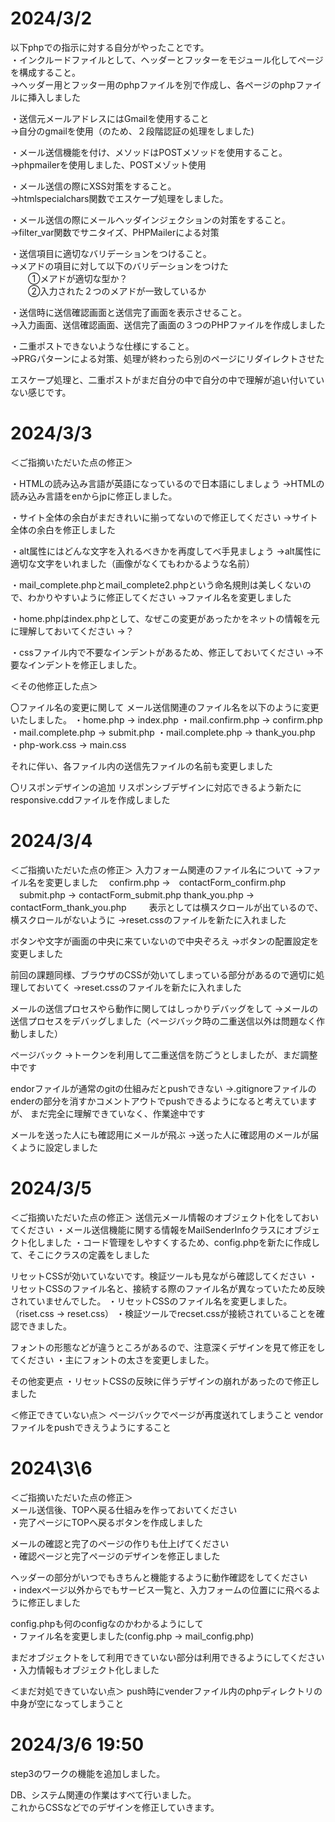 # 2024/3/2  
以下phpでの指示に対する自分がやったことです。  
・インクルードファイルとして、ヘッダーとフッターをモジュール化してページを構成すること。  
→ヘッダー用とフッター用のphpファイルを別で作成し、各ページのphpファイルに挿入しました  

・送信元メールアドレスにはGmailを使用すること  
→自分のgmailを使用（のため、２段階認証の処理をしました)  

・メール送信機能を付け、メソッドはPOSTメソッドを使用すること。  
→phpmailerを使用しました、POSTメゾット使用  

・メール送信の際にXSS対策をすること。  
→htmlspecialchars関数でエスケープ処理をしました。  

・メール送信の際にメールヘッダインジェクションの対策をすること。  
→filter_var関数でサニタイズ、PHPMailerによる対策  

・送信項目に適切なバリデーションをつけること。  
→メアドの項目に対して以下のバリデーションをつけた  
　　①メアドが適切な型か？  
　　②入力された２つのメアドが一致しているか  

・送信時に送信確認画面と送信完了画面を表示させること。  
→入力画面、送信確認画面、送信完了画面の３つのPHPファイルを作成しました  

・二重ポストできないような仕様にすること。  
→PRGパターンによる対策、処理が終わったら別のページにリダイレクトさせた  

エスケープ処理と、二重ポストがまだ自分の中で自分の中で理解が追い付いていない感じです。  


# 2024/3/3

＜ご指摘いただいた点の修正＞

・HTMLの読み込み言語が英語になっているので日本語にしましょう
→HTMLの読み込み言語をenからjpに修正しました。

・サイト全体の余白がまだきれいに揃ってないので修正してください
→サイト全体の余白を修正しました

・alt属性にはどんな文字を入れるべきかを再度してべ手見ましょう
→alt属性に適切な文字をいれました（画像がなくてもわかるような名前）

・mail_complete.phpとmail_complete2.phpという命名規則は美しくないので、わかりやすいように修正してください
→ファイル名を変更しました

・home.phpはindex.phpとして、なぜこの変更があったかをネットの情報を元に理解しておいてください
→？

・cssファイル内で不要なインデントがあるため、修正しておいてください
→不要なインデントを修正しました。



＜その他修正した点＞

〇ファイル名の変更に関して
メール送信関連のファイル名を以下のように変更いたしました。
・home.php → index.php
・mail.confirm.php → confirm.php
・mail.complete.php → submit.php
・mail.complete.php → thank_you.php
・php-work.css → main.css

それに伴い、各ファイル内の送信先ファイルの名前も変更しました


〇リスポンデザインの追加
リスポンシブデザインに対応できるよう新たにresponsive.cddファイルを作成しました




# 2024/3/4
＜ご指摘いただいた点の修正＞
入力フォーム関連のファイル名について
→ファイル名を変更しました
　confirm.php →　contactForm_confirm.php
　submit.php → contactForm_submit.php
  thank_you.php → contactForm_thank_you.php
　　
表示としては横スクロールが出ているので、横スクロールがないように
→reset.cssのファイルを新たに入れました

ボタンや文字が画面の中央に来ていないので中央ぞろえ
→ボタンの配置設定を変更しました

前回の課題同様、ブラウザのCSSが効いてしまっている部分があるので適切に処理しておいてく
→reset.cssのファイルを新たに入れました

メールの送信プロセスやら動作に関してはしっかりデバッグをして
→メールの送信プロセスをデバッグしました（ページバック時の二重送信以外は問題なく作動しました）

ページバック
→トークンを利用して二重送信を防ごうとしましたが、まだ調整中です

endorファイルが通常のgitの仕組みだとpushできない
→.gitignoreファイルのenderの部分を消すかコメントアウトでpushできるようになると考えていますが、
まだ完全に理解できていなく、作業途中です

メールを送った人にも確認用にメールが飛ぶ
→送った人に確認用のメールが届くように設定しました

# 2024/3/5
＜ご指摘いただいた点の修正＞
送信元メール情報のオブジェクト化をしておいてください
・メール送信機能に関する情報をMailSenderInfoクラスにオブジェクト化しました
・コード管理をしやすくするため、config.phpを新たに作成して、そこにクラスの定義をしました

リセットCSSが効いていないです。検証ツールも見ながら確認してください
・リセットCSSのファイル名と、接続する際のファイル名が異なっていたため反映されていませんでした。
・リセットCSSのファイル名を変更しました。（riset.css → reset.css）
・検証ツールでrecset.cssが接続されていることを確認できました。

フォントの形態などが違うところがあるので、注意深くデザインを見て修正をしてください
・主にフォントの太さを変更しました。

その他変更点
・リセットCSSの反映に伴うデザインの崩れがあったので修正しました


＜修正できていない点＞
ページバックでページが再度送れてしまうこと
vendorファイルをpushできえうようにすること

# 2024\3\6

＜ご指摘いただいた点の修正＞  
メール送信後、TOPへ戻る仕組みを作っておいてください  
・完了ページにTOPへ戻るボタンを作成しました  

メールの確認と完了のページの作りも仕上げてください  
・確認ページと完了ページのデザインを修正しました  

ヘッダーの部分がいつでもきちんと機能するように動作確認をしてください  
・indexページ以外からでもサービス一覧と、入力フォームの位置にに飛べるように修正しました  

config.phpも何のconfigなのかわかるようにして  
・ファイル名を変更しました(config.php → mail_config.php)  

まだオブジェクトをして利用できていない部分は利用できるようにしてください  
・入力情報もオブジェクト化しました



＜まだ対処できていない点＞
push時にvenderファイル内のphpディレクトリの中身が空になってしまうこと  

# 2024/3/6 19:50

step3のワークの機能を追加しました。

DB、システム関連の作業はすべて行いました。   
これからCSSなどでのデザインを修正していきます。